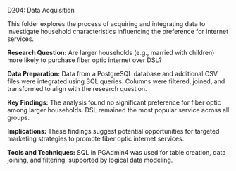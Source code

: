 D204: Data Acquisition 

This folder explores the process of acquiring and integrating data to investigate household characteristics influencing the preference for internet services.

**Research Question:** Are larger households (e.g., married with children) more likely to purchase fiber optic internet over DSL?

**Data Preparation:** Data from a PostgreSQL database and additional CSV files were integrated using SQL queries. Columns were filtered, joined, and transformed to align with the research question.

**Key Findings:** The analysis found no significant preference for fiber optic among larger households. DSL remained the most popular service across all groups.

**Implications:** These findings suggest potential opportunities for targeted marketing strategies to promote fiber optic internet services.

**Tools and Techniques:** SQL in PGAdmin4 was used for table creation, data joining, and filtering, supported by logical data modeling.
